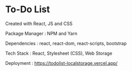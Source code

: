 <h1>To-Do List</h1>

<p>Created with React, JS and CSS</p>
<p>Package Manager : NPM and Yarn</p>
<p>Dependencies : react, react-dom, react-scripts, bootstrap</p>
<p>Tech Stack : React, Stylesheet (CSS), Web Storage</p>


Deployment : https://todolist-localstorage.vercel.app/
